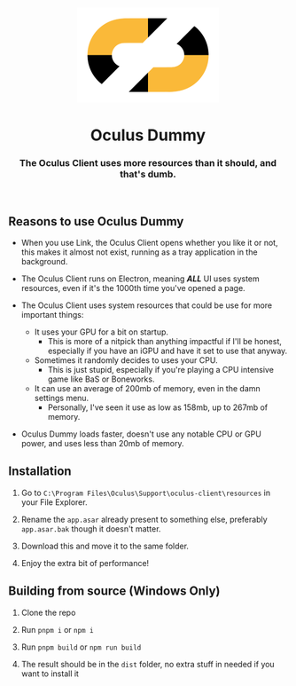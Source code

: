 
<h3 align="center"></h3>
<p align="center">
    <img alt="iCon" src="./icon.png" width="256px">
</p>
<h1 align="center">Oculus Dummy</h1>

<h3 align="center">The Oculus Client uses more resources than it should, and that's dumb.</h3>

<br>

## Reasons to use Oculus Dummy

- When you use Link, the Oculus Client opens whether you like it or not, this makes it almost not exist, running as a tray application in the background.

- The Oculus Client runs on Electron, meaning _**ALL**_ UI uses system resources, even if it's the 1000th time you've opened a page.

- The Oculus Client uses system resources that could be use for more important things:
    - It uses your GPU for a bit on startup.
        - This is more of a nitpick than anything impactful if I'll be honest, especially if you have an iGPU and have it set to use that anyway.
    - Sometimes it randomly decides to uses your CPU.
        - This is just stupid, especially if you're playing a CPU intensive game like BaS or Boneworks.
    - It can use an average of 200mb of memory, even in the damn settings menu.
        - Personally, I've seen it use as low as 158mb, up to 267mb of memory.
- Oculus Dummy loads faster, doesn't use any notable CPU or GPU power, and uses less than 20mb of memory.

## Installation

1. Go to `C:\Program Files\Oculus\Support\oculus-client\resources` in your File Explorer.

2. Rename the `app.asar` already present to something else, preferably `app.asar.bak` though it doesn't matter.

3. Download this and move it to the same folder.

4. Enjoy the extra bit of performance!

## Building from source (Windows Only)

1. Clone the repo

2. Run `pnpm i` or `npm i`

3. Run `pnpm build` or `npm run build` 

4. The result should be in the `dist` folder, no extra stuff in needed if you want to install it

